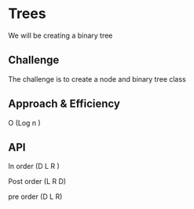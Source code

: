 # Trees
We will be creating a binary tree

## Challenge
The challenge is to create a node and binary tree class


## Approach & Efficiency

O (Log n )

## API

In order (D L R )

Post order (L R D)

pre order (D L R)